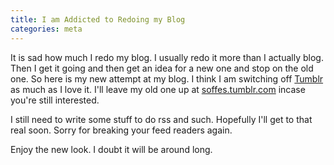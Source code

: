 ```yaml
---
title: I am Addicted to Redoing my Blog
categories: meta
---
```


It is sad how much I redo my blog. I usually redo it more than I actually blog. Then I get it going and then get an idea for a new one and stop on the old one. So here is my new attempt at my blog. I think I am switching off [Tumblr](http://tumblr.com) as much as I love it. I'll leave my old one up at [soffes.tumblr.com](http://soffes.tumblr.com/) incase you're still interested.

I still need to write some stuff to do rss and such. Hopefully I'll get to that real soon. Sorry for breaking your feed readers again.

Enjoy the new look. I doubt it will be around long.
